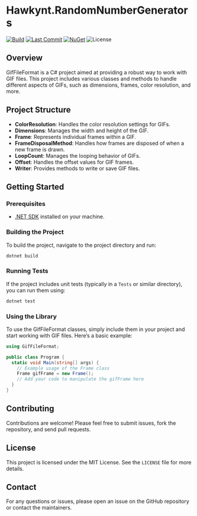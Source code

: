 # Hawkynt.RandomNumberGenerators

[![Build](https://github.com/Hawkynt/AnythingToGif/actions/workflows/Build.yml/badge.svg)](https://github.com/Hawkynt/AnythingToGif/actions/workflows/Build.yml)
[![Last Commit](https://img.shields.io/github/last-commit/Hawkynt/AnythingToGif?branch=master)](https://github.com/Hawkynt/AnythingToGif/commits/master/GifFileFormat)
[![NuGet](https://img.shields.io/nuget/v/Hawkynt.GifFileFormat)](https://www.nuget.org/packages/Hawkynt.GifFileFormat/)
![License](https://img.shields.io/github/license/Hawkynt/AnythingToGif)

## Overview

GifFileFormat is a C# project aimed at providing a robust way to work with GIF files. This project includes various classes and methods to handle different aspects of GIFs, such as dimensions, frames, color resolution, and more.

## Project Structure

- **ColorResolution**: Handles the color resolution settings for GIFs.
- **Dimensions**: Manages the width and height of the GIF.
- **Frame**: Represents individual frames within a GIF.
- **FrameDisposalMethod**: Handles how frames are disposed of when a new frame is drawn.
- **LoopCount**: Manages the looping behavior of GIFs.
- **Offset**: Handles the offset values for GIF frames.
- **Writer**: Provides methods to write or save GIF files.

## Getting Started

### Prerequisites

- [.NET SDK](https://dotnet.microsoft.com/download) installed on your machine.

### Building the Project

To build the project, navigate to the project directory and run:

```bash
dotnet build
```

### Running Tests

If the project includes unit tests (typically in a `Tests` or similar directory), you can run them using:

```bash
dotnet test
```

### Using the Library

To use the GifFileFormat classes, simply include them in your project and start working with GIF files. Here’s a basic example:

```csharp
using GifFileFormat;

public class Program {
  static void Main(string[] args) {
    // Example usage of the Frame class
    Frame gifFrame = new Frame();
    // Add your code to manipulate the gifFrame here
  }
}
```

## Contributing

Contributions are welcome! Please feel free to submit issues, fork the repository, and send pull requests.

## License

This project is licensed under the MIT License. See the `LICENSE` file for more details.

## Contact

For any questions or issues, please open an issue on the GitHub repository or contact the maintainers.

